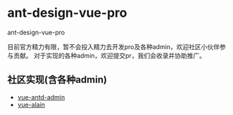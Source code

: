 # ant-design-vue-pro
ant-design-vue-pro

目前官方精力有限，暂不会投入精力去开发pro及各种admin，欢迎社区小伙伴参与贡献。
对于实现的各种admin，欢迎提交pr，我们会收录并协助推广。

## 社区实现(含各种admin)
- [vue-antd-admin](https://github.com/iczer/vue-antd-admin)
- [vue-alain](https://github.com/vue-alain/vue-alain)

